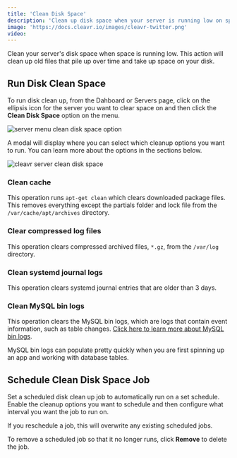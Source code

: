 ```yaml
---
title: 'Clean Disk Space'
description: 'Clean up disk space when your server is running low on space.'
image: 'https://docs.cleavr.io/images/cleavr-twitter.png'
video: 
---
```


Clean your server's disk space when space is running low. This action will clean up old files that pile up over time and take up space on your disk. 

## Run Disk Clean Space
To run disk clean up, from the Dahboard or Servers page, click on the ellipsis icon for the server you want to clear space on and then click the **Clean Disk Space** option on the menu. 

![server menu clean disk space option](/images/clean-disk/menu-clean-disk.png)

A modal will display where you can select which cleanup options you want to run. You can learn more about the options in the sections below. 

![cleavr server clean disk space](/images/clean-disk/clean-disk-space.png)

### Clean cache

This operation runs `apt-get clean` which clears downloaded package files. This removes everything except the partials folder and lock file from the `/var/cache/apt/archives` directory. 

### Clear compressed log files

This operation clears compressed archived files, `*.gz`, from the `/var/log` directory. 

### Clean systemd journal logs

This operation clears systemd journal entries that are older than 3 days.

### Clean MySQL bin logs

This operation clears the MySQL bin logs, which are logs that contain event information, such as table changes. [Click here to learn more about MySQL bin logs](https://dev.mysql.com/doc/refman/8.0/en/binary-log.html).

<base-info>
    MySQL bin logs can populate pretty quickly when you are first spinning up an app and working with  database tables. 
</base-info>

## Schedule Clean Disk Space Job

Set a scheduled disk clean up job to automatically run on a set schedule. Enable the cleanup options you want to schedule and then configure what interval you want the job to run on. 

If you reschedule a job, this will overwrite any existing scheduled jobs. 

To remove a scheduled job so that it no longer runs, click **Remove** to delete the job. 
